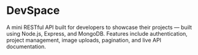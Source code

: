 # DevSpace

A mini RESTful API built for developers to showcase their projects — built using Node.js, Express, and MongoDB. Features include authentication, project management, image uploads, pagination, and live API documentation.
